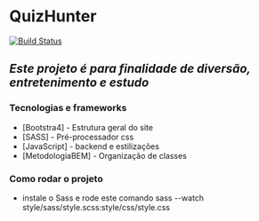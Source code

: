 # QuizHunter

[![Build Status](http://pm1.narvii.com/6958/7525d9e88a689e16ed518a3e66cf71544794f1edr1-346-425v2_00.jpg)](http://pm1.narvii.com/6958/7525d9e88a689e16ed518a3e66cf71544794f1edr1-346-425v2_00.jpg)

## _Este projeto é para finalidade de diversão, entretenimento e estudo_

### Tecnologias e frameworks

- [Bootstra4] - Estrutura geral do site
- [SASS] - Pré-processador css
- [JavaScript] - backend e estilizações
- [MetodologiaBEM] - Organização de classes

### Como rodar o projeto

- instale o Sass e rode este comando sass --watch style/sass/style.scss:style/css/style.css
